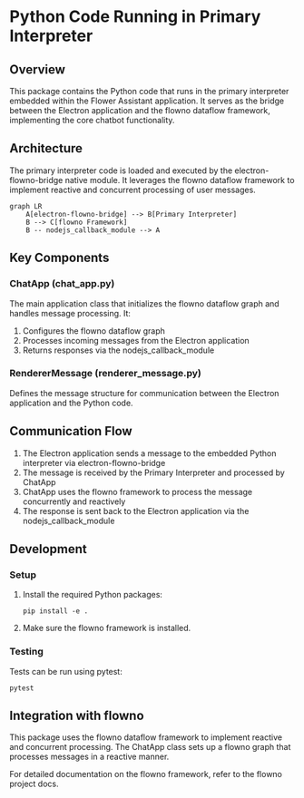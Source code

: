 # Python Code Running in Primary Interpreter

## Overview

This package contains the Python code that runs in the primary interpreter embedded within the Flower Assistant application. It serves as the bridge between the Electron application and the flowno dataflow framework, implementing the core chatbot functionality.

## Architecture

The primary interpreter code is loaded and executed by the electron-flowno-bridge native module. It leverages the flowno dataflow framework to implement reactive and concurrent processing of user messages.

```mermaid
graph LR
    A[electron-flowno-bridge] --> B[Primary Interpreter]
    B --> C[flowno Framework]
    B -- nodejs_callback_module --> A
```

## Key Components

### ChatApp (chat_app.py)

The main application class that initializes the flowno dataflow graph and handles message processing. It:

1. Configures the flowno dataflow graph
2. Processes incoming messages from the Electron application
3. Returns responses via the nodejs_callback_module

### RendererMessage (renderer_message.py)

Defines the message structure for communication between the Electron application and the Python code.

## Communication Flow

1. The Electron application sends a message to the embedded Python interpreter via electron-flowno-bridge
2. The message is received by the Primary Interpreter and processed by ChatApp
3. ChatApp uses the flowno framework to process the message concurrently and reactively
4. The response is sent back to the Electron application via the nodejs_callback_module

## Development

### Setup

1. Install the required Python packages:
   ```
   pip install -e .
   ```

2. Make sure the flowno framework is installed.

### Testing

Tests can be run using pytest:

```
pytest
```

## Integration with flowno

This package uses the flowno dataflow framework to implement reactive and concurrent processing. The ChatApp class sets up a flowno graph that processes messages in a reactive manner.

For detailed documentation on the flowno framework, refer to the flowno project docs.

